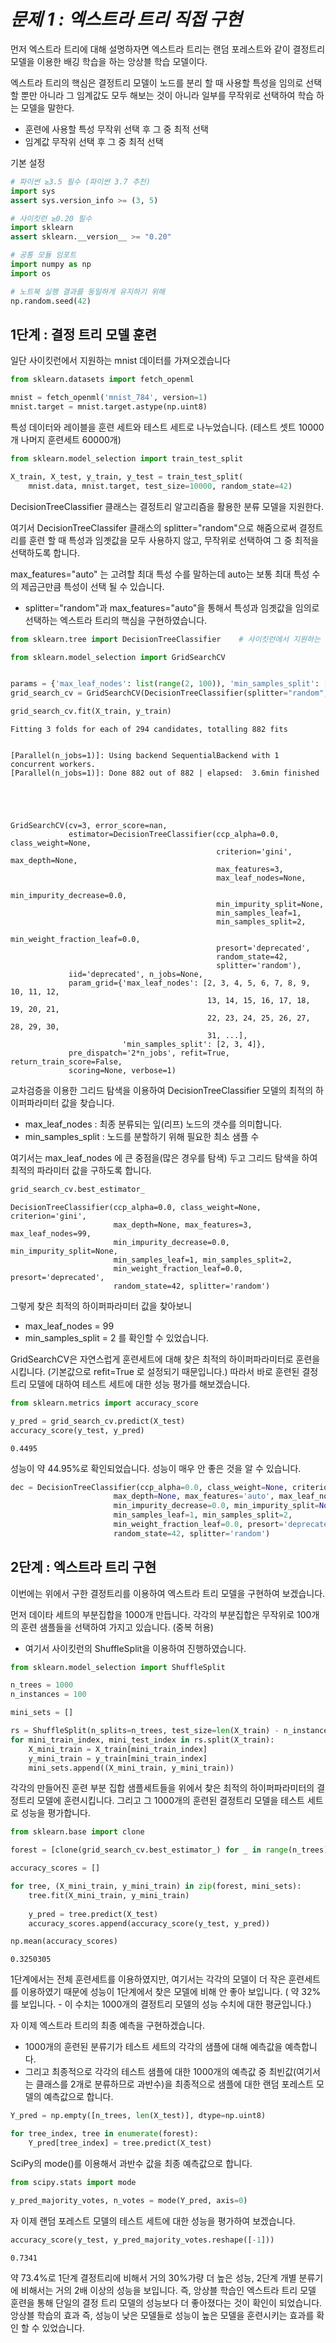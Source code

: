 
# ***문제 1 : 엑스트라 트리 직접 구현***

먼저 엑스트라 트리에 대해 설명하자면 엑스트라 트리는 랜덤 포레스트와 같이 결정트리 모델을 이용한 배깅 학습을 하는 앙상블 학습 모델이다. 

엑스트라 트리의 핵심은 결정트리 모델이 노드를 분리 할 때 사용할 특성을 임의로 선택할 뿐만 아니라 그 임계값도 모두 해보는 것이 아니라 일부를 무작위로 선택하여 학습 하는 모델을 말한다.
* 훈련에 사용할 특성 무작위 선택 후 그 중 최적 선택
* 임계값 무작위 선택 후 그 중 최적 선택

 기본 설정


```python
# 파이썬 ≥3.5 필수 (파이썬 3.7 추천)
import sys
assert sys.version_info >= (3, 5) 

# 사이킷런 ≥0.20 필수
import sklearn
assert sklearn.__version__ >= "0.20"

# 공통 모듈 임포트
import numpy as np
import os

# 노트북 실행 결과를 동일하게 유지하기 위해
np.random.seed(42)
```

## 1단계 : 결정 트리 모델 훈련

일단 사이킷런에서 지원하는 mnist 데이터를 가져오겠습니다 


```python
from sklearn.datasets import fetch_openml

mnist = fetch_openml('mnist_784', version=1)
mnist.target = mnist.target.astype(np.uint8)
```

특성 데이터와 레이블을 훈련 세트와 테스트 세트로 나누었습니다. (테스트 셋트 10000개 나머지 훈련세트 60000개)


```python
from sklearn.model_selection import train_test_split

X_train, X_test, y_train, y_test = train_test_split(
    mnist.data, mnist.target, test_size=10000, random_state=42)
```

DecisionTreeClassifier 클래스는 결정트리 알고리즘을 활용한 분류 모델을 지원한다.

여기서 DecisionTreeClassifer 클래스의 splitter="random"으로 해줌으로써 결정트리를 훈련 할 때 특성과 임곗값을 모두 사용하지 않고, 무작위로 선택하여 그 중 최적을 선택하도록 합니다. 

max_features="auto" 는 고려할 최대 특성 수를 말하는데 auto는 보통 최대 특성 수의 제곱근만큼 특성이 선택 될 수 있습니다.

* splitter="random"과 max_features="auto"을 통해서 특성과 임곗값을 임의로 선택하는 엑스트라 트리의 핵심을 구현하였습니다.


```python
from sklearn.tree import DecisionTreeClassifier    # 사이킷런에서 지원하는 결정트리 분류기 입니다.

from sklearn.model_selection import GridSearchCV


params = {'max_leaf_nodes': list(range(2, 100)), 'min_samples_split': [2, 3, 4]}
grid_search_cv = GridSearchCV(DecisionTreeClassifier(splitter="random", max_features=3, random_state=42 ), params, verbose=1, cv=3)

grid_search_cv.fit(X_train, y_train)
```

    Fitting 3 folds for each of 294 candidates, totalling 882 fits
    

    [Parallel(n_jobs=1)]: Using backend SequentialBackend with 1 concurrent workers.
    [Parallel(n_jobs=1)]: Done 882 out of 882 | elapsed:  3.6min finished
    




    GridSearchCV(cv=3, error_score=nan,
                 estimator=DecisionTreeClassifier(ccp_alpha=0.0, class_weight=None,
                                                  criterion='gini', max_depth=None,
                                                  max_features=3,
                                                  max_leaf_nodes=None,
                                                  min_impurity_decrease=0.0,
                                                  min_impurity_split=None,
                                                  min_samples_leaf=1,
                                                  min_samples_split=2,
                                                  min_weight_fraction_leaf=0.0,
                                                  presort='deprecated',
                                                  random_state=42,
                                                  splitter='random'),
                 iid='deprecated', n_jobs=None,
                 param_grid={'max_leaf_nodes': [2, 3, 4, 5, 6, 7, 8, 9, 10, 11, 12,
                                                13, 14, 15, 16, 17, 18, 19, 20, 21,
                                                22, 23, 24, 25, 26, 27, 28, 29, 30,
                                                31, ...],
                             'min_samples_split': [2, 3, 4]},
                 pre_dispatch='2*n_jobs', refit=True, return_train_score=False,
                 scoring=None, verbose=1)



교차검증을 이용한 그리드 탐색을 이용하여 DecisionTreeClassifier 모델의 최적의 하이퍼파라미터 값을 찾습니다.

* max_leaf_nodes : 최종 분류되는 잎(리프) 노드의 갯수를 의미합니다.
* min_samples_split : 노드를 분할하기 위해 필요한 최소 샘플 수

여기서는 max_leaf_nodes 에 큰 중점을(많은 경우를 탐색) 두고 그리드 탐색을 하여 최적의 파라미터 값을 구하도록 합니다.


```python
grid_search_cv.best_estimator_
```




    DecisionTreeClassifier(ccp_alpha=0.0, class_weight=None, criterion='gini',
                           max_depth=None, max_features=3, max_leaf_nodes=99,
                           min_impurity_decrease=0.0, min_impurity_split=None,
                           min_samples_leaf=1, min_samples_split=2,
                           min_weight_fraction_leaf=0.0, presort='deprecated',
                           random_state=42, splitter='random')



그렇게 찾은 최적의 하이퍼파라미터 값을 찾아보니 
* max_leaf_nodes = 99
* min_samples_split = 2
를 확인할 수 있었습니다.

GridSearchCV은 자연스럽게 훈련세트에 대해 찾은 최적의 하이퍼파라미터로 훈련을 시킵니다.
(기본값으로 refit=True 로 설정되기 때문입니다.) 따라서 바로 훈련된 결정트리 모델에 대하여 테스트 세트에 대한 성능 평가를 해보겠습니다.


```python
from sklearn.metrics import accuracy_score

y_pred = grid_search_cv.predict(X_test)
accuracy_score(y_test, y_pred)
```




    0.4495



성능이 약 44.95%로 확인되었습니다. 성능이 매우 안 좋은 것을 알 수 있습니다.


```python
dec = DecisionTreeClassifier(ccp_alpha=0.0, class_weight=None, criterion='gini',
                       max_depth=None, max_features='auto', max_leaf_nodes=5,
                       min_impurity_decrease=0.0, min_impurity_split=None,
                       min_samples_leaf=1, min_samples_split=2,
                       min_weight_fraction_leaf=0.0, presort='deprecated',
                       random_state=42, splitter='random')
```

## 2단계 : 엑스트라 트리 구현

이번에는 위에서 구한 결정트리를 이용하여 엑스트라 트리 모델을 구현하여 보겠습니다.

먼저 데이타 세트의 부분집합을 1000개 만듭니다. 각각의 부분집합은 무작위로 100개의 훈련 샘플들을 선택하여 가지고 있습니다. (중복 허용) 
* 여기서 사이킷런의 ShuffleSplit을 이용하여 진행하였습니다.


```python
from sklearn.model_selection import ShuffleSplit

n_trees = 1000
n_instances = 100

mini_sets = []

rs = ShuffleSplit(n_splits=n_trees, test_size=len(X_train) - n_instances, random_state=42)
for mini_train_index, mini_test_index in rs.split(X_train):
    X_mini_train = X_train[mini_train_index]
    y_mini_train = y_train[mini_train_index]
    mini_sets.append((X_mini_train, y_mini_train))
```

각각의 만들어진 훈련 부분 집합 샘플세트들을 위에서 찾은 최적의 하이퍼파라미터의 결정트리 모델에 훈련시킵니다. 그리고 그 1000개의 훈련된 결정트리 모델을 테스트 세트로 성능을 평가합니다. 


```python
from sklearn.base import clone

forest = [clone(grid_search_cv.best_estimator_) for _ in range(n_trees)]

accuracy_scores = []

for tree, (X_mini_train, y_mini_train) in zip(forest, mini_sets):
    tree.fit(X_mini_train, y_mini_train)
    
    y_pred = tree.predict(X_test)
    accuracy_scores.append(accuracy_score(y_test, y_pred))

np.mean(accuracy_scores)
```




    0.3250305



1단계에서는 전체 훈련세트를 이용하였지만, 여기서는 각각의 모델이 더 작은 훈련세트를 이용하였기 때문에 성능이 1단계에서 찾은 모델에 비해 안 좋아 보입니다. ( 약 32%를 보입니다. - 이 수치는 1000개의 결정트리 모델의 성능 수치에 대한 평균입니다.)

자 이제 엑스트라 트리의 최종 예측을 구현하겠습니다.
* 1000개의 훈련된 분류기가 테스트 세트의 각각의 샘플에 대해 예측값을 예측합니다.
* 그리고 최종적으로 각각의 테스트 샘플에 대한 1000개의 예측값 중 최빈값(여기서는 클래스를 2개로 분류하므로 과반수)을 최종적으로 샘플에 대한 랜덤 포레스트 모델의 예측값으로 합니다.


```python
Y_pred = np.empty([n_trees, len(X_test)], dtype=np.uint8)

for tree_index, tree in enumerate(forest):
    Y_pred[tree_index] = tree.predict(X_test)
```

 SciPy의 mode()를 이용해서 과반수 값을 최종 예측값으로 합니다.


```python
from scipy.stats import mode

y_pred_majority_votes, n_votes = mode(Y_pred, axis=0)
```

자 이제 랜덤 포레스트 모델의 테스트 세트에 대한 성능을 평가하여 보겠습니다.


```python
accuracy_score(y_test, y_pred_majority_votes.reshape([-1]))
```




    0.7341



약 73.4%로 1단계 결정트리에 비해서 거의 30%가량 더 높은 성능, 2단계 개별 분류기에 비해서는 거의 2배 이상의 성능을 보입니다. 즉, 앙상블 학습인 엑스트라 트리 모델 훈련을 통해 단일의 결정 트리 모델의 성능보다 더 좋아졌다는 것이 확인이 되었습니다. 앙상블 학습의 효과 즉, 성능이 낮은 모델들로 성능이 높은 모델을 훈련시키는 효과를 확인 할 수 있었습니다. 
